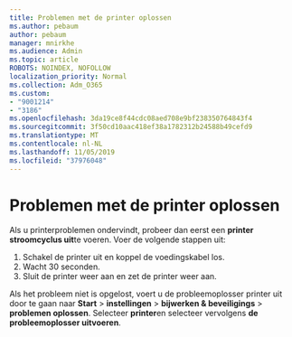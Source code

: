 ```yaml
---
title: Problemen met de printer oplossen
ms.author: pebaum
author: pebaum
manager: mnirkhe
ms.audience: Admin
ms.topic: article
ROBOTS: NOINDEX, NOFOLLOW
localization_priority: Normal
ms.collection: Adm_O365
ms.custom:
- "9001214"
- "3186"
ms.openlocfilehash: 3da19ce8f44cdc08aed708e9bf238350764843f4
ms.sourcegitcommit: 3f50cd10aac418ef38a1782312b24588b49cefd9
ms.translationtype: MT
ms.contentlocale: nl-NL
ms.lasthandoff: 11/05/2019
ms.locfileid: "37976048"
---
```

# <a name="troubleshoot-your-printer"></a>Problemen met de printer oplossen

Als u printerproblemen ondervindt, probeer dan eerst een **printer stroomcyclus uit**te voeren. Voer de volgende stappen uit:

1. Schakel de printer uit en koppel de voedingskabel los.
2. Wacht 30 seconden.
3. Sluit de printer weer aan en zet de printer weer aan.

Als het probleem niet is opgelost, voert u de probleemoplosser printer uit door te gaan naar **Start** > **instellingen** > **bijwerken & beveiligings** > **problemen oplossen**. Selecteer **printer**en selecteer vervolgens **de probleemoplosser uitvoeren**.